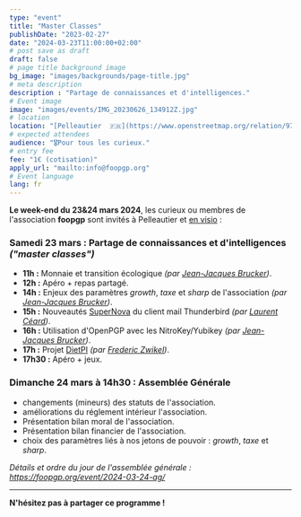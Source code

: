 ```yaml
---
type: "event"
title: "Master Classes"
publishDate: "2023-02-27"
date: "2024-03-23T11:00:00+02:00"
# post save as draft
draft: false
# page title background image
bg_image: "images/backgrounds/page-title.jpg"
# meta description
description : "Partage de connaissances et d'intelligences."
# Event image
image: "images/events/IMG_20230626_134912Z.jpg"
# location
location: "[Pelleautier  🇫🇷](https://www.openstreetmap.org/relation/971979)"
# expected attendees
audience: "🎖️Pour tous les curieux."
# entry fee
fee: "1€ (cotisation)"
apply_url: "mailto:info@foopgp.org"
# Event language
lang: fr
---
```


**Le week-end du 23&24 mars 2024**, les curieux ou membres de l'association **foopgp** sont invités à Pelleautier et [en visio](https://meet.jit.si/foopgp) :


### **Samedi 23 mars** : Partage de connaissances et d'intelligences *("master classes")*

* **11h :** Monnaie et transition écologique *(par [Jean-Jacques Brucker](../author/jean-jacques-brucker/))*.
* **12h :** Apéro + repas partagé.
* **14h :** Enjeux des paramètres *growth*, *taxe* et *sharp* de
  l'association *(par [Jean-Jacques Brucker](../author/jean-jacques-brucker/))*.
* **15h :** Nouveautés [SuperNova](https://www.thunderbird.net/fr/thunderbird/115.0/whatsnew/) du client mail Thunderbird *(par [Laurent Céard](../author/laurent-ceard/))*.
* **16h :** Utilisation d'OpenPGP avec les NitroKey/Yubikey *(par [Jean-Jacques Brucker](../author/jean-jacques-brucker/))*.
* **17h :** Projet [DietPI](https://dietpi.com/) *(par [Frederic Zwikel](../author/fred-zwikel/))*.
* **17h30 :** Apéro + jeux.

### **Dimanche 24 mars à 14h30** : Assemblée Générale

* changements (mineurs) des statuts de l'association.
* améliorations du réglement intérieur l'association.
* Présentation bilan moral de l'association.
* Présentation bilan financier de l'association.
* choix des paramètres liés à nos jetons de pouvoir : *growth*, *taxe* et *sharp*.

*Détails et ordre du jour de l'assemblée générale :
https://foopgp.org/event/2024-03-24-ag/*

---

**N'hésitez pas à partager ce programme !**

